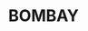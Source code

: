 ---
lastmod: '2025-04-06T06:05:20+00:00'
latitude: -35.628428
layout: suburb
longitude: 149.752107
postcode: '2622'
state: NSW
title: BOMBAY
url: /nsw/bombay/
---